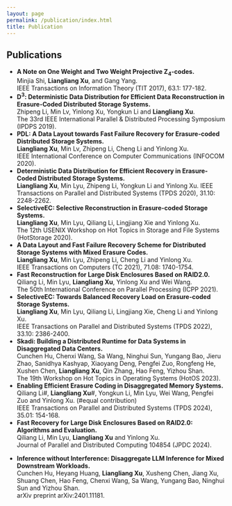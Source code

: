 ```yaml
---
layout: page
permalink: /publication/index.html
title: Publication
---
```


Publications
----------
- **A Note on One Weight and Two Weight Projective Z<sub>4</sub>-codes.**   <br>
   Minjia Shi, **Liangliang Xu**, and Gang Yang. <br>
   IEEE Transactions on Information Theory (TIT 2017), 63.1: 177-182. 
- **D<sup>3</sup>: Deterministic Data Distribution for Efficient Data Reconstruction in Erasure-Coded Distributed Storage Systems.** <br> 
   Zhipeng Li, Min Lv, Yinlong Xu, Yongkun Li and **Liangliang Xu**. <br>
   The 33rd IEEE International Parallel & Distributed Processing Symposium (IPDPS 2019).
- **PDL: A Data Layout towards Fast Failure Recovery for Erasure-coded Distributed Storage Systems.** <br>
   **Liangliang Xu**, Min Lv, Zhipeng Li, Cheng Li and Yinlong Xu. <br>
   IEEE International Conference on Computer Communications (INFOCOM 2020). 
- **Deterministic Data Distribution for Efficient Recovery in Erasure-Coded Distributed Storage Systems.** <br>
   **Liangliang Xu**, Min Lyu, Zhipeng Li, Yongkun Li and Yinlong Xu.
   IEEE Transactions on Parallel and Distributed Systems (TPDS 2020), 31.10: 2248-2262.
- **SelectiveEC: Selective Reconstruction in Erasure-coded Storage Systems.**<br>
   **Liangliang Xu**, Min Lyu, Qiliang Li, Lingjiang Xie and Yinlong Xu. <br>
   The 12th USENIX Workshop on Hot Topics in Storage and File Systems (HotStorage 2020).
- **A Data Layout and Fast Failure Recovery Scheme for Distributed Storage Systems with Mixed Erasure Codes.** <br>
   **Liangliang Xu**, Min Lyu, Zhipeng Li, Cheng Li and Yinlong Xu. <br>
   IEEE Transactions on Computers (TC 2021), 71.08: 1740-1754.
- **Fast Reconstruction for Large Disk Enclosures Based on RAID2.0.** <br>
   Qiliang Li, Min Lyu, **Liangliang Xu**, Yinlong Xu and Wei Wang. <br>
   The 50th International Conference on Parallel Processing (ICPP 2021).
- **SelectiveEC: Towards Balanced Recovery Load on Erasure-coded Storage Systems.** <br>
   **Liangliang Xu**, Min Lyu, Qiliang Li, Lingjiang Xie, Cheng Li and Yinlong Xu. <br>
   IEEE Transactions on Parallel and Distributed Systems (TPDS 2022), 33.10: 2386-2400. 
- **Skadi: Building a Distributed Runtime for Data Systems in Disaggregated Data Centers.** <br>
   Cunchen Hu, Chenxi Wang, Sa Wang, Ninghui Sun, Yungang Bao, Jieru Zhao, Sanidhya Kashyap, Xiaoyang Deng, Pengfei Zuo, Rongfeng He, Xushen Chen, **Liangliang Xu**, Qin Zhang, Hao Feng, Yizhou Shan. <br>
   The 19th Workshop on Hot Topics in Operating Systems (HotOS 2023).
- **Enabling Efficient Erasure Coding in Disaggregated Memory Systems.** <br>
   Qiliang Li#, **Liangliang Xu**#, Yongkun Li, Min Lyu,  Wei Wang, Pengfei Zuo and Yinlong Xu.  (#equal contribution) <br>
   IEEE Transactions on Parallel and Distributed Systems (TPDS 2024), 35.01: 154-168.
- **Fast Recovery for Large Disk Enclosures Based on RAID2.0: Algorithms and Evaluation.** <br>
   Qiliang Li, Min Lyu, **Liangliang Xu** and Yinlong Xu. <br>
   Journal of Parallel and Distributed Computing 104854 (JPDC 2024).
<!-- 12. **Towards Fast Erasure Coding at Register Efficiency.** 
   Wei Wang, Yongkun Li, Min Lyu, Tianyang Niu, **Liangliang Xu**, Qiliang Li and Yinlong Xu.
   ISCA 2024 Under Review. -->
- **Inference without Interference: Disaggregate LLM Inference for Mixed Downstream Workloads.** <br>
   Cunchen Hu, Heyang Huang, **Liangliang Xu**, Xusheng Chen, Jiang Xu, Shuang Chen, Hao Feng, Chenxi Wang, Sa Wang, Yungang Bao, Ninghui Sun and Yizhou Shan.  <br>
   arXiv preprint arXiv:2401.11181.
<!-- 14. **Repair-Efficient MDS Code Constructions with Linear Sub-Packetization  Level and Small Field Size.** 
   Yuan Zeng, Min Lyu, **Liangliang Xu** and YinLong Xu.
   ISIT 2024 Under Review. -->